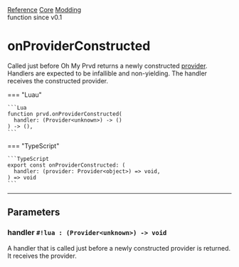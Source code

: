 <div class="ompdoc-reference-breadcrumbs">
<a href="../../../">Reference</a>
<a href="../../">Core</a>
<a href="../">Modding</a>
</div>

<div class="ompdoc-reference-tags">
<span>function</span>
<span>since v0.1</span>
</div>

# onProviderConstructed

Called just before Oh My Prvd returns a newly constructed
[provider](../types/provider.md). Handlers are expected to be infallible and
non-yielding. The handler receives the constructed provider.

=== "Luau"

    ```Lua
    function prvd.onProviderConstructed(
      handler: (Provider<unknown>) -> ()
    ) -> (),
    ```

=== "TypeScript"

    ```TypeScript
    export const onProviderConstructed: (
      handler: (provider: Provider<object>) => void,
    ) => void
    ```

---

## Parameters

### handler `#!lua : (Provider<unknown>) -> void`

A handler that is called just before a newly constructed provider is returned.
It receives the provider.
